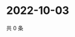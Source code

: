 # 2022-10-03

共 0 条

<!-- BEGIN WEIBO -->
<!-- 最后更新时间 Mon Oct 03 2022 18:22:00 GMT+0800 (China Standard Time) -->

<!-- END WEIBO -->
